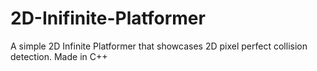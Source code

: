 # 2D-Inifinite-Platformer
A simple 2D Infinite Platformer that showcases 2D pixel perfect collision detection. Made in C++

